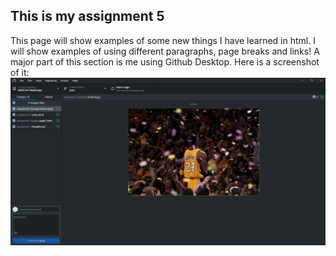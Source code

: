 ## This is my assignment 5

This page will show examples of some new things I have learned in html. I will show examples of using different paragraphs, page breaks and links! A major part of this section is me using Github Desktop. Here is a screenshot of it:
![Github Desktop](./images/myownGithub.png)
